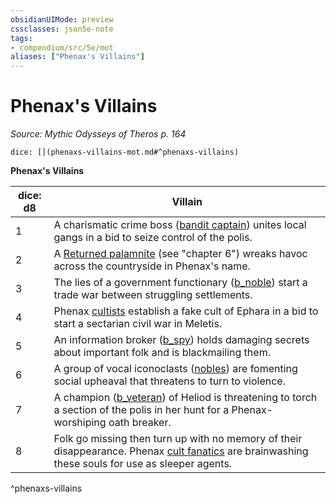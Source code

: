 ```yaml
---
obsidianUIMode: preview
cssclasses: json5e-note
tags:
- compendium/src/5e/mot
aliases: ["Phenax's Villains"]
---
```

# Phenax's Villains
*Source: Mythic Odysseys of Theros p. 164* 

`dice: [](phenaxs-villains-mot.md#^phenaxs-villains)`

**Phenax's Villains**

| dice: d8 | Villain |
|----------|---------|
| 1 | A charismatic crime boss ([bandit captain](b_bandit-captain.md)) unites local gangs in a bid to seize control of the polis. |
| 2 | A [Returned palamnite](compendium/bestiary/undead/returned-palamnite-mot.md) (see "chapter 6") wreaks havoc across the countryside in Phenax's name. |
| 3 | The lies of a government functionary ([b_noble](2.%20GM%20Tools/5eTools%20Compendium%20&%20Rules/_compendium/bestiary/humanoid/b_noble.md)) start a trade war between struggling settlements. |
| 4 | Phenax [cultists](b_cultist.md) establish a fake cult of Ephara in a bid to start a sectarian civil war in Meletis. |
| 5 | An information broker ([b_spy](b_spy.md)) holds damaging secrets about important folk and is blackmailing them. |
| 6 | A group of vocal iconoclasts ([nobles](2.%20GM%20Tools/5eTools%20Compendium%20&%20Rules/_compendium/bestiary/humanoid/b_noble.md)) are fomenting social upheaval that threatens to turn to violence. |
| 7 | A champion ([b_veteran](b_veteran.md)) of Heliod is threatening to torch a section of the polis in her hunt for a Phenax-worshiping oath breaker. |
| 8 | Folk go missing then turn up with no memory of their disappearance. Phenax [cult fanatics](b_cult-fanatic.md) are brainwashing these souls for use as sleeper agents. |
^phenaxs-villains